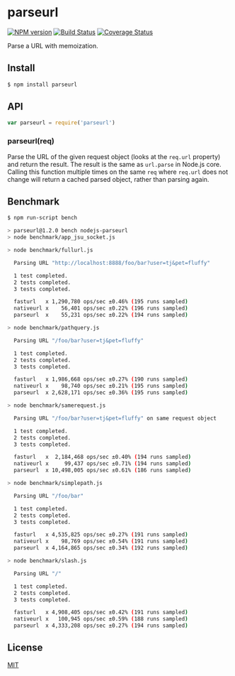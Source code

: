 # parseurl

[![NPM version](https://badge.fury.io/js/parseurl.svg)](http://badge.fury.io/js/parseurl)
[![Build Status](https://travis-ci.org/expressjs/parseurl.svg?branch=master)](https://travis-ci.org/expressjs/parseurl)
[![Coverage Status](https://img.shields.io/coveralls/expressjs/parseurl.svg?branch=master)](https://coveralls.io/r/expressjs/parseurl)

Parse a URL with memoization.

## Install

```bash
$ npm install parseurl
```

## API

```js
var parseurl = require('parseurl')
```

### parseurl(req)

Parse the URL of the given request object (looks at the `req.url` property)
and return the result. The result is the same as `url.parse` in Node.js core.
Calling this function multiple times on the same `req` where `req.url` does
not change will return a cached parsed object, rather than parsing again.

## Benchmark

```bash
$ npm run-script bench

> parseurl@1.2.0 bench nodejs-parseurl
> node benchmark/app_jsu_socket.js

> node benchmark/fullurl.js

  Parsing URL "http://localhost:8888/foo/bar?user=tj&pet=fluffy"

  1 test completed.
  2 tests completed.
  3 tests completed.

  fasturl   x 1,290,780 ops/sec ±0.46% (195 runs sampled)
  nativeurl x    56,401 ops/sec ±0.22% (196 runs sampled)
  parseurl  x    55,231 ops/sec ±0.22% (194 runs sampled)

> node benchmark/pathquery.js

  Parsing URL "/foo/bar?user=tj&pet=fluffy"

  1 test completed.
  2 tests completed.
  3 tests completed.

  fasturl   x 1,986,668 ops/sec ±0.27% (190 runs sampled)
  nativeurl x    98,740 ops/sec ±0.21% (195 runs sampled)
  parseurl  x 2,628,171 ops/sec ±0.36% (195 runs sampled)

> node benchmark/samerequest.js

  Parsing URL "/foo/bar?user=tj&pet=fluffy" on same request object

  1 test completed.
  2 tests completed.
  3 tests completed.

  fasturl   x  2,184,468 ops/sec ±0.40% (194 runs sampled)
  nativeurl x     99,437 ops/sec ±0.71% (194 runs sampled)
  parseurl  x 10,498,005 ops/sec ±0.61% (186 runs sampled)

> node benchmark/simplepath.js

  Parsing URL "/foo/bar"

  1 test completed.
  2 tests completed.
  3 tests completed.

  fasturl   x 4,535,825 ops/sec ±0.27% (191 runs sampled)
  nativeurl x    98,769 ops/sec ±0.54% (191 runs sampled)
  parseurl  x 4,164,865 ops/sec ±0.34% (192 runs sampled)

> node benchmark/slash.js

  Parsing URL "/"

  1 test completed.
  2 tests completed.
  3 tests completed.

  fasturl   x 4,908,405 ops/sec ±0.42% (191 runs sampled)
  nativeurl x   100,945 ops/sec ±0.59% (188 runs sampled)
  parseurl  x 4,333,208 ops/sec ±0.27% (194 runs sampled)
```

## License

  [MIT](LICENSE)
